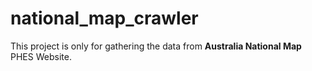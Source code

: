 # national_map_crawler

This project is only for gathering the data from **Australia National Map** PHES Website.